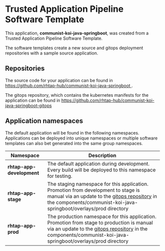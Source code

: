 # Trusted Application Pipeline Software Template

This application, **communist-koi-java-springboot**, was created from a Trusted Application Pipeline Software Template.

The software templates create a new source and gitops deployment repositories with a sample source application. 

## Repositories

The source code for your application can be found in [https://github.com/rhtap-hub/communist-koi-java-springboot ](https://github.com/rhtap-hub/communist-koi-java-springboot ).
 
The gitops repository, which contains the kubernetes manifests for the application can be found in 
[https://github.com/rhtap-hub/communist-koi-java-springboot-gitops ](https://github.com/rhtap-hub/communist-koi-java-springboot-gitops ) 

## Application namespaces 

The default application will be found in the following namespaces. Applications can be deployed into unique namespaces or multiple software templates can also bet generated into the same group namespaces.  

|  Namespace   |  Description   |  
| -------- | -------- |   
| **rhtap-app-development** | The default application during development. Every build will be deployed to this namespace for testing. | 
| **rhtap-app-stage** | The staging namespace for this application. Promotion from development to stage is manual via an update to the [gitops repository](https://github.com/rhtap-hub/communist-koi-java-springboot-gitops ) in the components/communist-koi-java-springboot/overlays/prod directory |  
| **rhtap-app-prod** | The production namespace for this application. Promotion from stage to production is manual via an update to the [gitops repository](https://github.com/rhtap-hub/communist-koi-java-springboot-gitops ) in the components/communist-koi-java-springboot/overlays/prod directory | 